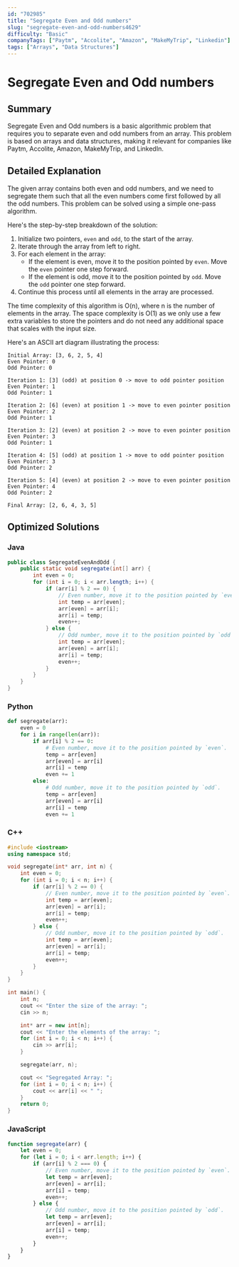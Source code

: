 ```yaml
---
id: "702985"
title: "Segregate Even and Odd numbers"
slug: "segregate-even-and-odd-numbers4629"
difficulty: "Basic"
companyTags: ["Paytm", "Accolite", "Amazon", "MakeMyTrip", "Linkedin"]
tags: ["Arrays", "Data Structures"]
---
```


# Segregate Even and Odd numbers

## Summary
Segregate Even and Odd numbers is a basic algorithmic problem that requires you to separate even and odd numbers from an array. This problem is based on arrays and data structures, making it relevant for companies like Paytm, Accolite, Amazon, MakeMyTrip, and LinkedIn.

## Detailed Explanation

The given array contains both even and odd numbers, and we need to segregate them such that all the even numbers come first followed by all the odd numbers. This problem can be solved using a simple one-pass algorithm.

Here's the step-by-step breakdown of the solution:

1. Initialize two pointers, `even` and `odd`, to the start of the array.
2. Iterate through the array from left to right.
3. For each element in the array:
   - If the element is even, move it to the position pointed by `even`. Move the `even` pointer one step forward.
   - If the element is odd, move it to the position pointed by `odd`. Move the `odd` pointer one step forward.
4. Continue this process until all elements in the array are processed.

The time complexity of this algorithm is O(n), where n is the number of elements in the array. The space complexity is O(1) as we only use a few extra variables to store the pointers and do not need any additional space that scales with the input size.

Here's an ASCII art diagram illustrating the process:
```
Initial Array: [3, 6, 2, 5, 4]
Even Pointer: 0
Odd Pointer: 0

Iteration 1: [3] (odd) at position 0 -> move to odd pointer position
Even Pointer: 1
Odd Pointer: 1

Iteration 2: [6] (even) at position 1 -> move to even pointer position
Even Pointer: 2
Odd Pointer: 1

Iteration 3: [2] (even) at position 2 -> move to even pointer position
Even Pointer: 3
Odd Pointer: 1

Iteration 4: [5] (odd) at position 1 -> move to odd pointer position
Even Pointer: 3
Odd Pointer: 2

Iteration 5: [4] (even) at position 2 -> move to even pointer position
Even Pointer: 4
Odd Pointer: 2

Final Array: [2, 6, 4, 3, 5]
```

## Optimized Solutions

### Java
```java
public class SegregateEvenAndOdd {
    public static void segregate(int[] arr) {
        int even = 0;
        for (int i = 0; i < arr.length; i++) {
            if (arr[i] % 2 == 0) {
                // Even number, move it to the position pointed by `even`.
                int temp = arr[even];
                arr[even] = arr[i];
                arr[i] = temp;
                even++;
            } else {
                // Odd number, move it to the position pointed by `odd`.
                int temp = arr[even];
                arr[even] = arr[i];
                arr[i] = temp;
                even++;
            }
        }
    }
}
```

### Python
```python
def segregate(arr):
    even = 0
    for i in range(len(arr)):
        if arr[i] % 2 == 0:
            # Even number, move it to the position pointed by `even`.
            temp = arr[even]
            arr[even] = arr[i]
            arr[i] = temp
            even += 1
        else:
            # Odd number, move it to the position pointed by `odd`.
            temp = arr[even]
            arr[even] = arr[i]
            arr[i] = temp
            even += 1
```

### C++
```cpp
#include <iostream>
using namespace std;

void segregate(int* arr, int n) {
    int even = 0;
    for (int i = 0; i < n; i++) {
        if (arr[i] % 2 == 0) {
            // Even number, move it to the position pointed by `even`.
            int temp = arr[even];
            arr[even] = arr[i];
            arr[i] = temp;
            even++;
        } else {
            // Odd number, move it to the position pointed by `odd`.
            int temp = arr[even];
            arr[even] = arr[i];
            arr[i] = temp;
            even++;
        }
    }
}

int main() {
    int n;
    cout << "Enter the size of the array: ";
    cin >> n;

    int* arr = new int[n];
    cout << "Enter the elements of the array: ";
    for (int i = 0; i < n; i++) {
        cin >> arr[i];
    }

    segregate(arr, n);

    cout << "Segregated Array: ";
    for (int i = 0; i < n; i++) {
        cout << arr[i] << " ";
    }
    return 0;
}
```

### JavaScript
```javascript
function segregate(arr) {
    let even = 0;
    for (let i = 0; i < arr.length; i++) {
        if (arr[i] % 2 === 0) {
            // Even number, move it to the position pointed by `even`.
            let temp = arr[even];
            arr[even] = arr[i];
            arr[i] = temp;
            even++;
        } else {
            // Odd number, move it to the position pointed by `odd`.
            let temp = arr[even];
            arr[even] = arr[i];
            arr[i] = temp;
            even++;
        }
    }
}
```